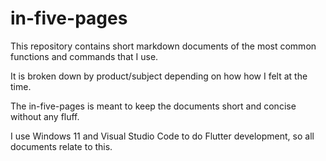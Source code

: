 # in-five-pages

This repository contains short markdown documents of the most common functions and commands that I use.

It is broken down by product/subject depending on how how I felt at the time.

The in-five-pages is meant to keep the documents short and concise without any fluff.

I use Windows 11 and Visual Studio Code to do Flutter development, so all documents relate to this.
